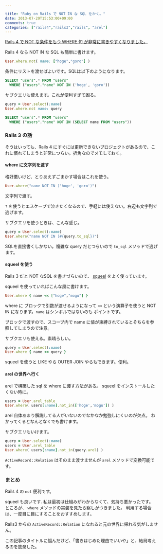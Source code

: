 ```yaml
---

title: "Ruby on Rails で NOT IN な SQL をかく。"
date: 2013-07-20T15:53:00+09:00
comments: true
categories: ["rails4","rails3","rails", "arel"]
---
```


[Rails 4 で NOT な条件をもつ WHERE 句 が非常に書きやすくなりました。](http://guides.rubyonrails.org/active_record_querying.html#not-conditions)

Rails 4 なら NOT IN な SQL も簡単に書けます。

```ruby
User.where.not( name: ["hoge","goro"] )
```

条件にリストを渡せばよいです。SQLは以下のようになります。

```sql
SELECT "users".* FROM "users"
  WHERE ("users"."name" NOT IN ('hoge', 'goro'))
```

サブクエリも使えます。これが便利すぎて困る。

```ruby
query = User.select(:name)
User.where.not name: query
```

```sql
SELECT "users".* FROM "users"
  WHERE ("users"."name" NOT IN (SELECT name FROM "users"))
```

### Rails 3 の話

そうはいっても、Rails 4 にすぐには更新できないプロジェクトがあるので、これに慣れてしまうと非常につらい。折角なのでメモしておく。

#### where に文字列を渡す

格好悪いけど、とりあえずごまかす場合はこれを使う。

```ruby
User.where("name NOT IN ('hoge', 'goro')")
```

文字列で渡す。

`?` を使うとエスケープで泣きたくなるので、手軽には使えない。右辺も文字列で逃げます。

サブクエリを使うときは、こんな感じ。

```ruby
query = User.select(:name)
User.where("name NOT IN (#{query.to_sql})")
```

SQLを直接書くしかない。複雑な query だとつらいので `to_sql` メソッドで逃げます。

#### squeel を使う

Rails 3 だと NOT なSQL を書きづらいので、 [squeel](https://github.com/ernie/squeel) をよく使っています。

squeel を使っていればこんな風に書けます。

```ruby
User.where { name << ["hoge","mogu"] }
```

where に ブロックで引数が渡せるようになって `<<` という演算子を使うと NOT IN になります。`name` はシンボルではないのも ポイントです。

ブロックで渡すので、スコープ内で name に値が束縛されているとそちらを参照してしまうので注意。

サブクエリも使える。素晴らしい。

```ruby
query = User.select(:name)
User.where { name << query }
```

squeel を使うと LIKE やら OUTER JOIN やらもできます。便利。

#### arel の世界へ行く

arel で構築した sql を where に渡す方法がある。
squeel をインストールしたくない時に。

```ruby
users = User.arel_table
User.where( users[:name].not_in(['hoge','mogu']) )
```

arel 自体あまり解説してる人がいないのでなかなか勉強しにくいのが欠点。
わかってくるとなんとなくでも書けます。

サブクエリもいけます。

```ruby
query = User.select(:name)
users = User.arel_table
User.where( users[:name].not_in(query.arel) )
```

`ActiveRecord::Relation` はそのまま渡せませんが `arel` メソッドで変換可能です。

### まとめ

Rails 4 の `not` 便利です。

squeel も良いです.
私は最初は仕組みがわからなくて、気持ち悪かったです。
ところが、 `where` メソッドの実装を見たら察しがつきました。
利用する場合は、一度目に目にすることをおすすめします。

Rails3 からの `ActiveRecord::Relation` になれると元の世界に帰れる気がしません。

この記事のタイトルに悩んだけど、「書きはじめた理由でいいや」と、結局考えるのを放棄した。
